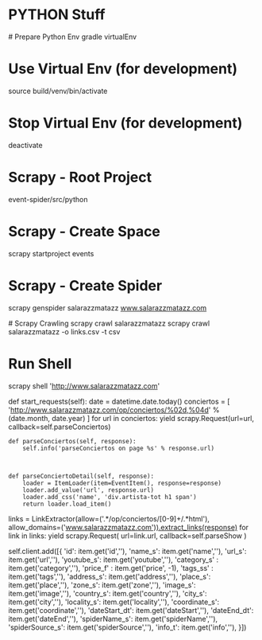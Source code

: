 # PYTHON Stuff

# Prepare Python Env
gradle virtualEnv

# Use Virtual Env (for development)
source build/venv/bin/activate

# Stop Virtual Env (for development)
deactivate

# Scrapy - Root Project
event-spider/src/python

# Scrapy - Create Space
scrapy startproject events

# Scrapy - Create Spider
scrapy genspider salarazzmatazz www.salarazzmatazz.com

# Scrapy Crawling
scrapy crawl salarazzmatazz
scrapy crawl salarazzmatazz -o links.csv -t csv

# Run Shell
scrapy shell 'http://www.salarazzmatazz.com'

 def start_requests(self):
    	date = datetime.date.today()
        conciertos = [
            'http://www.salarazzmatazz.com/op/conciertos/%02d,%04d' % (date.month, date.year)
        ]
        for url in conciertos:
            yield scrapy.Request(url=url, callback=self.parseConciertos)


    def parseConciertos(self, response):
        self.info('parseConciertos on page %s' % response.url)
        


    def parseConciertoDetail(self, response):    
        loader = ItemLoader(item=EventItem(), response=response)
        loader.add_value('url', response.url)
        loader.add_css('name', 'div.artista-tot h1 span')
        return loader.load_item()

links = LinkExtractor(allow=('.*/op/conciertos/[0-9]+/.*html'), allow_domains=('www.salarazzmatazz.com')).extract_links(response)
        for link in links:
            yield scrapy.Request(
                url=link.url, 
                callback=self.parseShow
            )


self.client.add([{
            'id': item.get('id',''),
            'name_s': item.get('name',''),
            'url_s': item.get('url',''),
            'youtube_s': item.get('youtube',''),
            'category_s' : item.get('category',''),
            'price_f' : item.get('price', -1),
            'tags_ss' : item.get('tags',''),
            'address_s': item.get('address',''),
            'place_s': item.get('place',''),
            'zone_s': item.get('zone',''),
            'image_s': item.get('image',''),
            'country_s': item.get('country',''),
            'city_s': item.get('city',''),
            'locality_s': item.get('locality',''),
            'coordinate_s': item.get('coordinate',''),
            'dateStart_dt': item.get('dateStart',''),
            'dateEnd_dt': item.get('dateEnd',''),
            'spiderName_s': item.get('spiderName',''),
            'spiderSource_s': item.get('spiderSource',''),
            'info_t': item.get('info',''),
        }])

